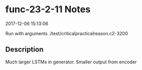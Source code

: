 # func-23-2-11 Notes

2017-12-06 15:13:06

Run with arguments ./test/criticalpracticalreason.c2-3200 

## Description

Much larger LSTMs in generator. Smaller output from encoder
